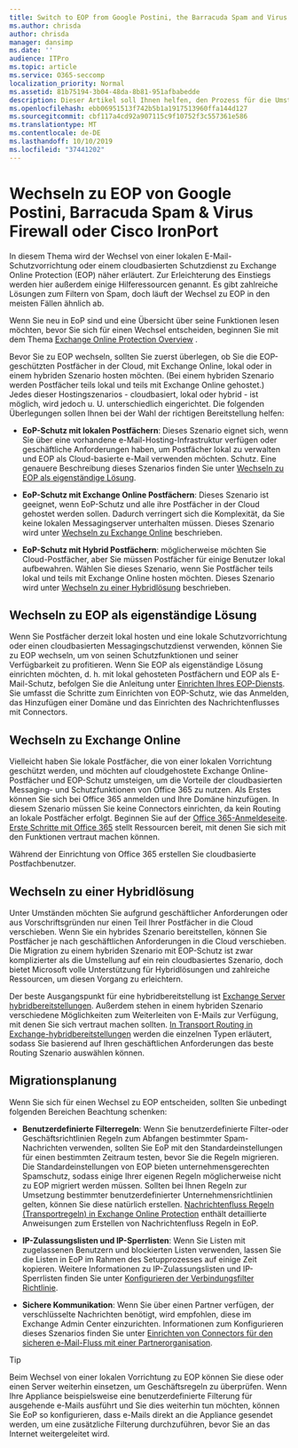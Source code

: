 ```yaml
---
title: Switch to EOP from Google Postini, the Barracuda Spam and Virus Firewall, or Cisco IronPort
ms.author: chrisda
author: chrisda
manager: dansimp
ms.date: ''
audience: ITPro
ms.topic: article
ms.service: O365-seccomp
localization_priority: Normal
ms.assetid: 81b75194-3b04-48da-8b81-951afbabedde
description: Dieser Artikel soll Ihnen helfen, den Prozess für die Umstellung auf Exchange Online Schutz (EoP) von einer lokalen e-Mail-Hygiene-Appliance oder einem Cloud-basierten Schutzdienst zu verstehen und Ihnen dann Hilferessourcen für den Einstieg bereitzustellen.
ms.openlocfilehash: ebb06951513f742b5b1a1917513960ffa144d127
ms.sourcegitcommit: cbf117a4cd92a907115c9f10752f3c557361e586
ms.translationtype: MT
ms.contentlocale: de-DE
ms.lasthandoff: 10/10/2019
ms.locfileid: "37441202"
---
```

# <a name="switch-to-eop-from-google-postini-the-barracuda-spam-and-virus-firewall-or-cisco-ironport"></a>Wechseln zu EOP von Google Postini, Barracuda Spam & Virus Firewall oder Cisco IronPort

 In diesem Thema wird der Wechsel von einer lokalen E-Mail-Schutzvorrichtung oder einem cloudbasierten Schutzdienst zu Exchange Online Protection (EOP) näher erläutert. Zur Erleichterung des Einstiegs werden hier außerdem einige Hilferessourcen genannt. Es gibt zahlreiche Lösungen zum Filtern von Spam, doch läuft der Wechsel zu EOP in den meisten Fällen ähnlich ab.

Wenn Sie neu in EoP sind und eine Übersicht über seine Funktionen lesen möchten, bevor Sie sich für einen Wechsel entscheiden, beginnen Sie mit dem Thema [Exchange Online Protection Overview](exchange-online-protection-overview.md) .

Bevor Sie zu EOP wechseln, sollten Sie zuerst überlegen, ob Sie die EOP-geschützten Postfächer in der Cloud, mit Exchange Online, lokal oder in einem hybriden Szenario hosten möchten. (Bei einem hybriden Szenario werden Postfächer teils lokal und teils mit Exchange Online gehostet.) Jedes dieser Hostingszenarios - cloudbasiert, lokal oder hybrid - ist möglich, wird jedoch u. U. unterschiedlich eingerichtet. Die folgenden Überlegungen sollen Ihnen bei der Wahl der richtigen Bereitstellung helfen:

- **EoP-Schutz mit lokalen Postfächern**: Dieses Szenario eignet sich, wenn Sie über eine vorhandene e-Mail-Hosting-Infrastruktur verfügen oder geschäftliche Anforderungen haben, um Postfächer lokal zu verwalten und EOP als Cloud-basierte e-Mail verwenden möchten. Schutz. Eine genauere Beschreibung dieses Szenarios finden Sie unter [Wechseln zu EOP als eigenständige Lösung](#switch-to-eop-standalone).

- **EoP-Schutz mit Exchange Online Postfächern**: Dieses Szenario ist geeignet, wenn EoP-Schutz und alle ihre Postfächer in der Cloud gehostet werden sollen. Dadurch verringert sich die Komplexität, da Sie keine lokalen Messagingserver unterhalten müssen. Dieses Szenario wird unter [Wechseln zu Exchange Online](#switch-to-exchange-online) beschrieben.

- **EoP-Schutz mit Hybrid Postfächern**: möglicherweise möchten Sie Cloud-Postfächer, aber Sie müssen Postfächer für einige Benutzer lokal aufbewahren. Wählen Sie dieses Szenario, wenn Sie Postfächer teils lokal und teils mit Exchange Online hosten möchten. Dieses Szenario wird unter [Wechseln zu einer Hybridlösung](#switch-to-a-hybrid-solution) beschrieben.

## <a name="switch-to-eop-standalone"></a>Wechseln zu EOP als eigenständige Lösung

Wenn Sie Postfächer derzeit lokal hosten und eine lokale Schutzvorrichtung oder einen cloudbasierten Messagingschutzdienst verwenden, können Sie zu EOP wechseln, um von seinen Schutzfunktionen und seiner Verfügbarkeit zu profitieren. Wenn Sie EOP als eigenständige Lösung einrichten möchten, d. h. mit lokal gehosteten Postfächern und EOP als E-Mail-Schutz, befolgen Sie die Anleitung unter [Einrichten Ihres EOP-Diensts](set-up-your-eop-service.md). Sie umfasst die Schritte zum Einrichten von EOP-Schutz, wie das Anmelden, das Hinzufügen einer Domäne und das Einrichten des Nachrichtenflusses mit Connectors.

## <a name="switch-to-exchange-online"></a>Wechseln zu Exchange Online

Vielleicht haben Sie lokale Postfächer, die von einer lokalen Vorrichtung geschützt werden, und möchten auf cloudgehostete Exchange Online-Postfächer und EOP-Schutz umsteigen, um die Vorteile der cloudbasierten Messaging- und Schutzfunktionen von Office 365 zu nutzen. Als Erstes können Sie sich bei Office 365 anmelden und Ihre Domäne hinzufügen. In diesem Szenario müssen Sie keine Connectors einrichten, da kein Routing an lokale Postfächer erfolgt. Beginnen Sie auf der [Office 365-Anmeldeseite](https://www.microsoft.com/office365/online-software.aspx). [Erste Schritte mit Office 365](https://go.microsoft.com/fwlink/p/?LinkId=275407) stellt Ressourcen bereit, mit denen Sie sich mit den Funktionen vertraut machen können.

Während der Einrichtung von Office 365 erstellen Sie cloudbasierte Postfachbenutzer.

## <a name="switch-to-a-hybrid-solution"></a>Wechseln zu einer Hybridlösung

Unter Umständen möchten Sie aufgrund geschäftlicher Anforderungen oder aus Vorschriftsgründen nur einen Teil Ihrer Postfächer in die Cloud verschieben. Wenn Sie ein hybrides Szenario bereitstellen, können Sie Postfächer je nach geschäftlichen Anforderungen in die Cloud verschieben. Die Migration zu einem hybriden Szenario mit EOP-Schutz ist zwar komplizierter als die Umstellung auf ein rein cloudbasiertes Szenario, doch bietet Microsoft volle Unterstützung für Hybridlösungen und zahlreiche Ressourcen, um diesen Vorgang zu erleichtern.

Der beste Ausgangspunkt für eine hybridbereitstellung ist [Exchange Server hybridbereitstellungen](https://docs.microsoft.com/exchange/exchange-hybrid). Außerdem stehen in einem hybriden Szenario verschiedene Möglichkeiten zum Weiterleiten von E-Mails zur Verfügung, mit denen Sie sich vertraut machen sollten. [In Transport Routing in Exchange-hybridbereitstellungen](https://docs.microsoft.com/exchange/transport-routing) werden die einzelnen Typen erläutert, sodass Sie basierend auf Ihren geschäftlichen Anforderungen das beste Routing Szenario auswählen können.

## <a name="migration-planning"></a>Migrationsplanung

Wenn Sie sich für einen Wechsel zu EOP entscheiden, sollten Sie unbedingt folgenden Bereichen Beachtung schenken:

- **Benutzerdefinierte Filterregeln**: Wenn Sie benutzerdefinierte Filter-oder Geschäftsrichtlinien Regeln zum Abfangen bestimmter Spam-Nachrichten verwenden, sollten Sie EoP mit den Standardeinstellungen für einen bestimmten Zeitraum testen, bevor Sie die Regeln migrieren. Die Standardeinstellungen von EOP bieten unternehmensgerechten Spamschutz, sodass einige Ihrer eigenen Regeln möglicherweise nicht zu EOP migriert werden müssen. Sollten bei Ihnen Regeln zur Umsetzung bestimmter benutzerdefinierter Unternehmensrichtlinien gelten, können Sie diese natürlich erstellen. [Nachrichtenfluss Regeln (Transportregeln) in Exchange Online Protection](mail-flow-rules-transport-rules-0.md) enthält detaillierte Anweisungen zum Erstellen von Nachrichtenfluss Regeln in EoP.

- **IP-Zulassungslisten und IP-Sperrlisten**: Wenn Sie Listen mit zugelassenen Benutzern und blockierten Listen verwenden, lassen Sie die Listen in EoP im Rahmen des Setupprozesses auf einige Zeit kopieren. Weitere Informationen zu IP-Zulassungslisten und IP-Sperrlisten finden Sie unter [Konfigurieren der Verbindungsfilter Richtlinie](configure-the-connection-filter-policy.md).

- **Sichere Kommunikation**: Wenn Sie über einen Partner verfügen, der verschlüsselte Nachrichten benötigt, wird empfohlen, diese im Exchange Admin Center einzurichten. Informationen zum Konfigurieren dieses Szenarios finden Sie unter [Einrichten von Connectors für den sicheren e-Mail-Fluss mit einer Partnerorganisation](https://docs.microsoft.com/exchange/mail-flow-best-practices/use-connectors-to-configure-mail-flow/set-up-connectors-for-secure-mail-flow-with-a-partner).

> [!TIP]
> Beim Wechsel von einer lokalen Vorrichtung zu EOP können Sie diese oder einen Server weiterhin einsetzen, um Geschäftsregeln zu überprüfen. Wenn Ihre Appliance beispielsweise eine benutzerdefinierte Filterung für ausgehende e-Mails ausführt und Sie dies weiterhin tun möchten, können Sie EoP so konfigurieren, dass e-Mails direkt an die Appliance gesendet werden, um eine zusätzliche Filterung durchzuführen, bevor Sie an das Internet weitergeleitet wird.
